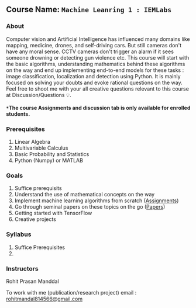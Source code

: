 ## Course Name: `Machine Leanring 1 : IEMLabs`

### About
Computer vision and Artificial Intelligence has influenced many domains like mapping, medicine, drones, and self-driving cars. But still cameras don't have any moral sense. CCTV cameras don't trigger an alarm if it sees someone drowning or detecting gun violence etc. This course will start with the basic algorithms, understanding mathematics behind these algorithms on the way and end up implementing end-to-end models for these tasks : image classification, localization and detection using Python. It is mainly focused on solving your doubts and evoke rational questions on the way. Feel free to shoot me with your all creative questions relevant to this course at Discussion/Questions 💡. <br></br>
**`*`The course Assignments and discussion tab is only available for enrolled students.**

### Prerequisites

1. Linear Algebra 
2. Multivariable Calculus
3. Basic Probability and Statistics
4. Python (Numpy) or MATLAB

### Goals

1. Suffice prerequisits 
2. Understand the use of mathematical concepts on the way
3. Implement machine learning algorithms from scratch ([Assignments](https://github.com/xiaowuc2/Machine-Learning-IEMLabs/blob/main/Assignments.md))
4. Go through seminal papers on these topics on the go ([Papers](https://github.com/xiaowuc2/Machine-Learning-IEMLabs/blob/main/Papers.md))
5. Getting started with TensorFlow
6. Creative projects


### Syllabus 
1. Suffice Prerequisites
2. 

### Instructors
Rohit Prasan Manddal

To work with me (publication/research project) email : rohitmandal814566@gmail.com

